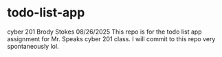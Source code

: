 # todo-list-app
cyber 201
Brody Stokes
08/26/2025
This repo is for the todo list app assignment for Mr. Speaks cyber 201 class. I will commit to this repo very spontaneously lol.
